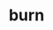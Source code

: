 ---
category: 4-letters
denotation: null
name: burn
reference_link: https://www.etymonline.com/word/burn
root_language: null
root_name: null
title: burn
type: free
word_sums:
- respelling: burn
  sum: 'Burn + '
---